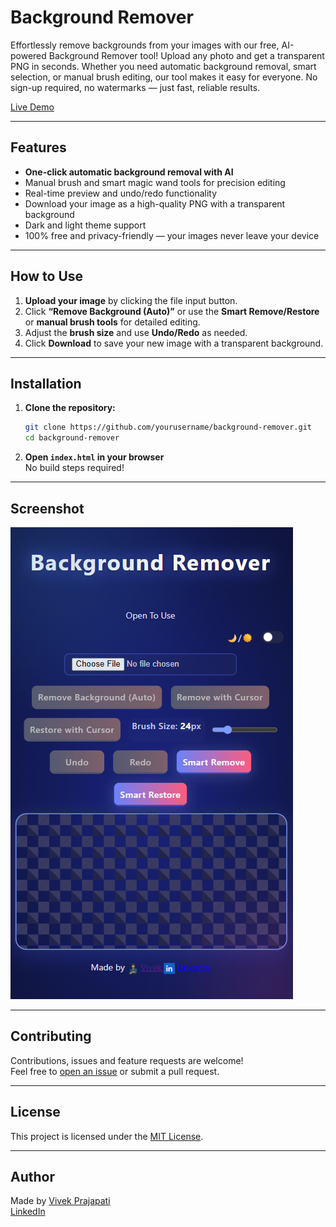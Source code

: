# Background Remover

Effortlessly remove backgrounds from your images with our free, AI-powered Background Remover tool! Upload any photo and get a transparent PNG in seconds. Whether you need automatic background removal, smart selection, or manual brush editing, our tool makes it easy for everyone. No sign-up required, no watermarks — just fast, reliable results.

[Live Demo](https://vivek2034.github.io/Background-Remover/) <!-- Update with your actual live URL -->

---

## Features

- **One-click automatic background removal with AI**
- Manual brush and smart magic wand tools for precision editing
- Real-time preview and undo/redo functionality
- Download your image as a high-quality PNG with a transparent background
- Dark and light theme support
- 100% free and privacy-friendly — your images never leave your device

---

## How to Use

1. **Upload your image** by clicking the file input button.
2. Click **“Remove Background (Auto)”** or use the **Smart Remove/Restore** or **manual brush tools** for detailed editing.
3. Adjust the **brush size** and use **Undo/Redo** as needed.
4. Click **Download** to save your new image with a transparent background.

---

## Installation

1. **Clone the repository:**
   ```bash
   git clone https://github.com/yourusername/background-remover.git
   cd background-remover
   ```

2. **Open `index.html` in your browser**  
   No build steps required!

---

## Screenshot

![Background Remover Screenshot](icons/og1-image.png)

---

## Contributing

Contributions, issues and feature requests are welcome!  
Feel free to [open an issue](https://github.com/vivek2034/background-remover/issues) or submit a pull request.

---

## License

This project is licensed under the [MIT License](LICENSE).

---

## Author

Made by [Vivek Prajapati](https://vivek2034.github.io/Portfolio-vivek-/)  
[LinkedIn](https://www.linkedin.com/in/vivek-prajapati-699308251/?utm_source=share&utm_campaign=share_via&utm_content=profile&utm_medium=android_app)
